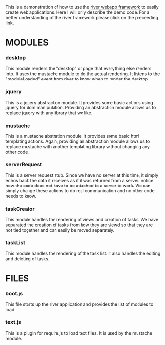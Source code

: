 This is a demonstration of how to use the [river webapp framework](https://github.com/scottburch/river-js) to easily create web applications.
Here I will only describe the demo code.  For a better understanding of the river framework please click on the preceeding link.

# MODULES

### desktop
This module renders the "desktop" or page that everything else renders into.  It uses the mustache module to do the actual rendering.  It listens to the "moduleLoaded"
event from river to know when to render the desktop.

### jquery
This is a jquery abstraction module.  It provides some basic actions using jquery for dom manipulation.
Providing an abstraction module allows us to replace jquery with any library that we like.

### mustache
This is a mustache abstration module.  It provides some basic html templating actions.
Again, providing an abstraction module allows us to replace mustache with another templating library without changing any other code.

### serverRequest
This is a server request stub.  Since we have no server at this time, it simply echos back the data it receives as if it was returned from a server.
notice how the code does not have to be attached to a server to work.  We can simply change these actions to do real communication and no other code needs to know.

### taskCreator
This module handles the rendering of views and creation of tasks.
We have separated the creation of tasks from how they are viewd so that they are not tied together and can easily be moved separately.

### taskList
This module handles the rendering of the task list.
It also handles the editing and deleting of tasks.

# FILES

### boot.js
This file starts up the river application and provides the list of modules to load

### text.js
This is a plugin for require.js to load text files.  It is used by the mustache module.



